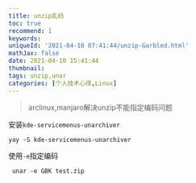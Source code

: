 ```yaml
---
title: unzip乱码
toc: true
recommend: 1
keywords: 
uniqueId: '2021-04-10 07:41:44/unzip-Garbled.html'
mathJax: false
date: 2021-04-10 15:41:44
thumbnail:
tags: unzip,unar
categories: [个人技术心得,Linux]
---
```

>  arclinux,manjaro解决unzip不能指定编码问题

<!-- more -->

安装`kde-servicemenus-unarchiver`

```shell
yay -S kde-servicemenus-unarchiver
```

使用`-e`指定编码

```shell
 unar -e GBK test.zip
```


